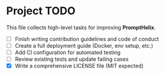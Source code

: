 # Project TODO

This file collects high-level tasks for improving **PromptHelix**.

- [ ] Finish writing contribution guidelines and code of conduct
- [ ] Create a full deployment guide (Docker, env setup, etc.)
- [ ] Add CI configuration for automated testing
- [ ] Review existing tests and update failing cases
- [x] Write a comprehensive LICENSE file (MIT expected)
